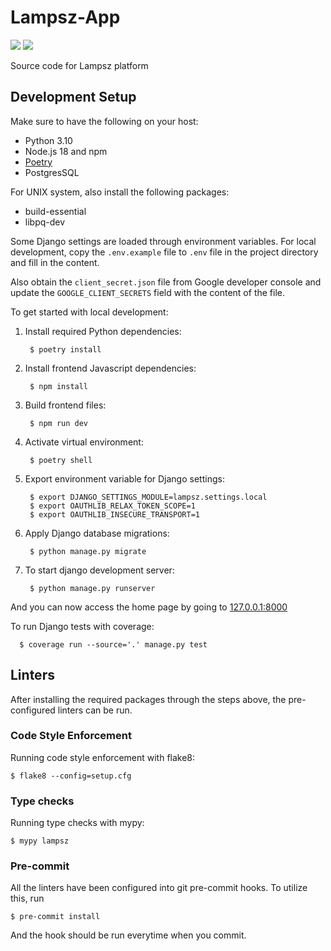 # Lampsz-App
<a href="https://codeclimate.com/repos/6348a9d30d3b0937b1017e79/maintainability"><img src="https://api.codeclimate.com/v1/badges/fefdef0a14382b0e1d4a/maintainability" /></a>
<a href="https://codeclimate.com/repos/6348a9d30d3b0937b1017e79/test_coverage"><img src="https://api.codeclimate.com/v1/badges/fefdef0a14382b0e1d4a/test_coverage" /></a>

Source code for Lampsz platform

## Development Setup

Make sure to have the following on your host:

- Python 3.10
- Node.js 18 and npm
- [Poetry](https://python-poetry.org/docs/)
- PostgresSQL

For UNIX system, also install the following packages:

- build-essential
- libpq-dev

Some Django settings are loaded through environment variables. For local
development, copy the `.env.example` file to `.env` file in the project
directory and fill in the content.

Also obtain the `client_secret.json` file from Google developer console and update the `GOOGLE_CLIENT_SECRETS` field with the content of the file.

To get started with local development:

1. Install required Python dependencies:

        $ poetry install

2. Install frontend Javascript dependencies:

        $ npm install

3. Build frontend files:

        $ npm run dev

4. Activate virtual environment:

        $ poetry shell

5. Export environment variable for Django settings:

        $ export DJANGO_SETTINGS_MODULE=lampsz.settings.local
        $ export OAUTHLIB_RELAX_TOKEN_SCOPE=1
        $ export OAUTHLIB_INSECURE_TRANSPORT=1

6. Apply Django database migrations:

        $ python manage.py migrate

7. To start django development server:

        $ python manage.py runserver

And you can now access the home page by going
to [127.0.0.1:8000](http://127.0.0.1:8000/)

To run Django tests with coverage:

      $ coverage run --source='.' manage.py test


## Linters

After installing the required packages through the steps above, the
pre-configured linters can be run.

### Code Style Enforcement

Running code style enforcement with flake8:

    $ flake8 --config=setup.cfg

### Type checks

Running type checks with mypy:

    $ mypy lampsz

### Pre-commit

All the linters have been configured into git pre-commit hooks. To utilize this,
run

    $ pre-commit install

And the hook should be run everytime when you commit.
